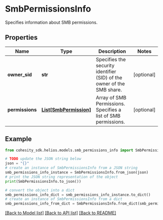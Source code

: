 # SmbPermissionsInfo

Specifies information about SMB permissions.

## Properties

Name | Type | Description | Notes
------------ | ------------- | ------------- | -------------
**owner_sid** | **str** | Specifies the security identifier (SID) of the owner of the SMB share. | [optional] 
**permissions** | [**List[SmbPermission]**](SmbPermission.md) | Array of SMB Permissions. Specifies a list of SMB permissions. | [optional] 

## Example

```python
from cohesity_sdk.helios.models.smb_permissions_info import SmbPermissionsInfo

# TODO update the JSON string below
json = "{}"
# create an instance of SmbPermissionsInfo from a JSON string
smb_permissions_info_instance = SmbPermissionsInfo.from_json(json)
# print the JSON string representation of the object
print(SmbPermissionsInfo.to_json())

# convert the object into a dict
smb_permissions_info_dict = smb_permissions_info_instance.to_dict()
# create an instance of SmbPermissionsInfo from a dict
smb_permissions_info_from_dict = SmbPermissionsInfo.from_dict(smb_permissions_info_dict)
```
[[Back to Model list]](../README.md#documentation-for-models) [[Back to API list]](../README.md#documentation-for-api-endpoints) [[Back to README]](../README.md)


